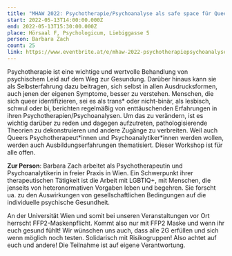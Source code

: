 ```yaml
---
title: "MHAW 2022: Psychotherapie/Psychoanalyse als safe space für Queers (Workshop)"
start: 2022-05-13T14:00:00.000Z
end: 2022-05-13T15:30:00.000Z
place: Hörsaal F, Psychologicum, Liebiggasse 5
person: Barbara Zach
count: 25
link: https://www.eventbrite.at/e/mhaw-2022-psychotherapiepsychoanalyse-als-safe-space-fur-queersworkshop-tickets-331358210327
---
```

Psychotherapie ist eine wichtige und wertvolle Behandlung von psychischem Leid auf dem Weg zur Gesundung. Darüber hinaus kann sie als Selbsterfahrung dazu beitragen, sich selbst in allen Ausdrucksformen, auch jenen der eigenen Symptome, besser zu verstehen. Menschen, die sich queer identifizieren, sei es als trans\* oder  nicht-binär, als lesbisch, schwul oder bi, berichten regelmäßig von enttäuschenden  Erfahrungen in ihren Psychotherapien/Psychoanalysen. Um das zu verändern, ist es wichtig darüber zu reden und dagegen aufzutreten, pathologisierende Theorien zu dekonstruieren und andere Zugänge zu verbreiten. Weil auch Queers Psychotherapeut\*innen und Psychoanalytiker*innen werden wollen, werden auch Ausbildungserfahrungen thematisiert. Dieser Workshop ist für alle offen.





**Zur Person**: Barbara Zach arbeitet als Psychotherapeutin und Psychoanalytikerin in freier Praxis in Wien. Ein Schwerpunkt ihrer therapeutischen Tätigkeit ist die Arbeit mit LGBTIQ+, mit Menschen, die jenseits von heteronormativen Vorgaben leben und begehren. Sie forscht ua. zu den Auswirkungen von gesellschaftlichen Bedingungen auf die individuelle psychische Gesundheit.



An der Universität Wien und somit bei unseren Veranstaltungen vor Ort herrscht FFP2-Maskenpflicht. Kommt also nur mit FFP2 Maske und wenn ihr euch gesund fühlt! Wir wünschen uns auch, dass alle 2G erfüllen und sich wenn möglich noch testen. Solidarisch mit Risikogruppen! Also achtet auf euch und andere! Die Teilnahme ist auf eigene Verantwortung.